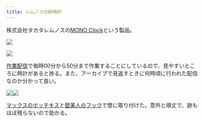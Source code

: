 ```yaml
---
title: レムノスの掛時計
---
```

株式会社タカタレムノスの[MONO Clock](https://www.amazon.co.jp/dp/B004UIT8BK)という製品。

![](https://lh3.googleusercontent.com/MmE2N0LTGnDAl_-Wllbrymtj5yg0YHXRKfnCDwrJ_dfYSWqPKttFvmAth6-vYcSjQR8gxqOOjHx3v-J2VHNnvyM_m2fByn9X0XEfptV28MiTIwYAnJ6sTJHqH3SrXq1XXwv50VFb5SNgL9kldA)

![](https://lh6.googleusercontent.com/X_asmyV6xAJ1P1MET3T4fPhQwQK7UPJrn-g5zLbM0O4WsN4njZoPhtKGZr6IUVcvNzZIwbvAMSirwS6k7LsAgx83Q6MSLbd8DXxCdQeXBm8g3teRDyozzdN1eNJsucq_JBtIQkkXNEAw9vBkMQ)

[作業配信](https://www.youtube.com/channel/UC5s-KpSDGzxWPWNv94PnJHw)で毎時00分から50分まで作業することにしているので、見やすいところに時計があると捗る。また、アーカイブで見返すときに何時頃に行われた配信なのか分かって良い。

![](https://lh4.googleusercontent.com/nJoMxcmTMBCcNzBhsFGkUdhl5EpSXS_BYurpejDXaDbGk9LyWvtreGp1NixtcSFdfXDokf8eg74uBFnv_USmHL8XIup1C8IEATIV56Y0MnFoIQlsiR4z_MHb66sIAJKjcYi43doJO_fWBwg9Nw)![](https://lh6.googleusercontent.com/Fy6O1grQalDKzy-o1wpZVAJ6d2sCWUr0dTMq1fN7R8roq3VD6v3Jl8kfRH0GiiWspIC1EvLKwIXDNUvq6NEf34vvQ_D1C243NXNTNdr6KoOudUTPyPZ-1NIqueKCrE7EpAAcONm84bzaFi53Lw)

[マックスのホッチキス](https://www.amazon.co.jp/dp/B000O9WRWG)と[壁美人のフック](https://www.amazon.co.jp/dp/B00CU78TDG)で壁に取り付けた。意外と頑丈で、跡もほぼ残らないので助かる。
